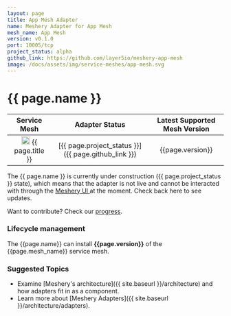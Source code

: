 ```yaml
---
layout: page
title: App Mesh Adapter
name: Meshery Adapter for App Mesh
mesh_name: App Mesh
version: v0.1.0
port: 10005/tcp
project_status: alpha
github_link: https://github.com/layer5io/meshery-app-mesh
image: /docs/assets/img/service-meshes/app-mesh.svg
---
```


# {{ page.name }}

| Service Mesh   | Adapter Status | Latest Supported Mesh Version |
| :------------: | :------------:   | :------------:              |
| <img src="{{ page.image }}" style="width:20px" /> {{ page.title }} | [{{ page.project_status }}]({{ page.github_link }}) | {{page.version}}  |

The {{ page.name }} is currently under construction ({{ page.project_status }} state), which means that the adapter is not live and cannot be interacted with through the <a href="/docs/installation#6-you-will-now-be-directed-to-the-meshery-ui"> Meshery UI </a>at the moment. Check back here to see updates.

Want to contribute? Check our [progress](page.github_link).

### Lifecycle management

The {{page.name}} can install **{{page.version}}** of the {{page.mesh_name}} service mesh. 

### Suggested Topics

- Examine [Meshery's architecture]({{ site.baseurl }}/architecture) and how adapters fit in as a component.
- Learn more about [Meshery Adapters]({{ site.baseurl }}/architecture/adapters).
